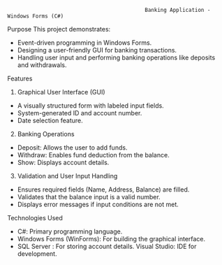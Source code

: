                                                 Banking Application - Windows Forms (C#)
Purpose
This project demonstrates:
* Event-driven programming in Windows Forms.
* Designing a user-friendly GUI for banking transactions.
* Handling user input and performing banking operations like deposits and withdrawals.

Features
1. Graphical User Interface (GUI)
* A visually structured form with labeled input fields.
* System-generated ID and account number.
* Date selection feature.

2. Banking Operations
* Deposit: Allows the user to add funds.
* Withdraw: Enables fund deduction from the balance.
* Show: Displays account details.
  
3. Validation and User Input Handling
* Ensures required fields (Name, Address, Balance) are filled.
* Validates that the balance input is a valid number.
* Displays error messages if input conditions are not met.

Technologies Used
* C#: Primary programming language.
* Windows Forms (WinForms): For building the graphical interface.
* SQL Server : For storing account details.
Visual Studio: IDE for development.
